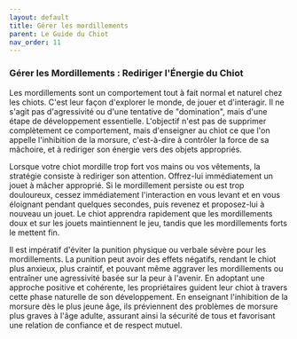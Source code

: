 ```yaml
---
layout: default
title: Gérer les mordillements
parent: Le Guide du Chiot
nav_order: 11
---
```


### **Gérer les Mordillements : Rediriger l'Énergie du Chiot**

Les mordillements sont un comportement tout à fait normal et naturel chez les chiots. C'est leur façon d'explorer le monde, de jouer et d'interagir. Il ne s'agit pas d'agressivité ou d'une tentative de "domination", mais d'une étape de développement essentielle. L'objectif n'est pas de supprimer complètement ce comportement, mais d'enseigner au chiot ce que l'on appelle l'inhibition de la morsure, c'est-à-dire à contrôler la force de sa mâchoire, et à rediriger son énergie vers des objets appropriés.

Lorsque votre chiot mordille trop fort vos mains ou vos vêtements, la stratégie consiste à rediriger son attention. Offrez-lui immédiatement un jouet à mâcher approprié. Si le mordillement persiste ou est trop douloureux, cessez immédiatement l'interaction en vous levant et en vous éloignant pendant quelques secondes, puis revenez et proposez-lui à nouveau un jouet. Le chiot apprendra rapidement que les mordillements doux et sur les jouets maintiennent le jeu, tandis que les mordillements forts le mettent fin.

Il est impératif d'éviter la punition physique ou verbale sévère pour les mordillements. La punition peut avoir des effets négatifs, rendant le chiot plus anxieux, plus craintif, et pouvant même aggraver les mordillements ou entraîner une agressivité basée sur la peur à l'avenir. En adoptant une approche positive et cohérente, les propriétaires guident leur chiot à travers cette phase naturelle de son développement. En enseignant l'inhibition de la morsure dès le plus jeune âge, ils préviennent des problèmes de morsure plus graves à l'âge adulte, assurant ainsi la sécurité de tous et favorisant une relation de confiance et de respect mutuel. 